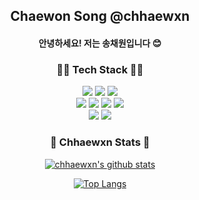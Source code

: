 <h2 align="center">Chaewon Song @chhaewxn</h2>
<h4 align="center">안녕하세요! 저는 송채원입니다 😊</h4>

<h3 align="center">👩‍💻 Tech Stack 👩‍💻</h3>
<p align="center">
 <a><img src="https://img.shields.io/badge/Python-3766AB?style=for-the-badge&logo=Python&logoColor=white"/></a>
 <a><img src="https://img.shields.io/badge/Java-007396?style=for-the-badge&logo=Java&logoColor=white"/></a>
 <a><img src="https://img.shields.io/badge/C-A8B9CC?style=for-the-badge&logo=C&logoColor=white"> </a>
 </br>
<a><img src="https://img.shields.io/badge/HTML5-E34F26?style=for-the-badge&logo=HTML5&logoColor=white"> </a>
<a><img src="https://img.shields.io/badge/CSS3-1572B6?style=for-the-badge&logo=CSS3&logoColor=white"> </a>
<a><img src="https://img.shields.io/badge/javascript-F7DF1E?style=for-the-badge&logo=JavaScript&logoColor=white"> </a>
<a><img src="https://img.shields.io/badge/React-61DAFB?style=for-the-badge&logo=React&logoColor=white"> </a>
 </br>
<a><img src="https://img.shields.io/badge/Django-092E20?style=for-the-badge&logo=Django&logoColor=white"> </a>
<a><img src="https://img.shields.io/badge/Docker-2496ED?style=for-the-badge&logo=Docker&logoColor=white"> </a>
</p>
<div align="center">
 
<h3 align="center">🙂 Chhaewxn Stats 🙂</h3>

[![chhaewxn's github stats](https://github-readme-stats-sigma-five.vercel.app/api?username=chhaewxn&show_icons=true)](https://github.com/chhaewxn)

[![Top Langs](https://github-readme-stats-sigma-five.vercel.app/api/top-langs/?username=chhaewxn)](https://github.com/chhaewxn/github-readme-stats)
